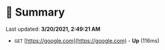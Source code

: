 # 📖 Summary
Last updated: **3/20/2021, 2:49:21 AM**

- `GET` [https://google.com](https://google.com) - **Up** (116ms)
